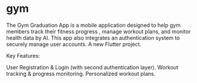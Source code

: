 # gym
The Gym Graduation App is a mobile application designed to help gym members track their fitness progress , manage workout plans, and monitor health data by AI. This app also integrates an authentication system to securely manage user accounts.
A new Flutter project.

Key Features:

User Registration & Login (with second authentication layer).
Workout tracking & progress monitoring.
Personalized workout plans.

